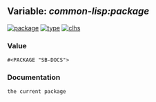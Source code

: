 ## Variable: ***common-lisp:*package****
[![package](https://img.shields.io/badge/Package-COMMON--LISP-5f9ea0.svg?style=social&colorA=999999)](../) [![type](https://img.shields.io/badge/Type-Variable-5f9ea0.svg?style=social&colorA=999999)](../#variable) [![clhs](https://img.shields.io/badge/CLHS-*PACKAGE*-5f9ea0.svg?style=social&colorA=999999)](http://www.lispworks.com/documentation/HyperSpec/Body/v_pkg.htm) 
### Value
```
#<PACKAGE "SB-DOCS">
```
### Documentation
```
the current package
```
